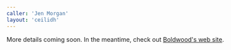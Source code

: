 ```yaml
---
caller: 'Jen Morgan'
layout: 'ceilidh'
---
```


More details coming soon. In the meantime, check out [Boldwood's web site](https://boldwoodmusic.com/home).
